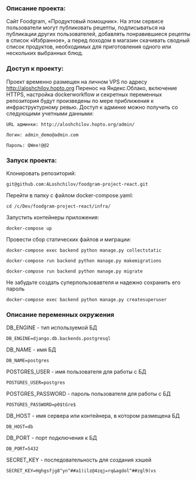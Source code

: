 ### Описание проекта:
Сайт Foodgram, «Продуктовый помощник». На этом сервисе пользователи могут публиковать рецепты, подписываться на публикации других пользователей, добавлять понравившиеся рецепты в список «Избранное», а перед походом в магазин скачивать сводный список продуктов, необходимых для приготовления одного или нескольких выбранных блюд.


### Доступ к проекту:
Проект временно размещен на личном VPS по адресу http://aloshchilov.hopto.org
Перенос на Яндекс.Облако, включение HTTPS, настройка dockerworkflow и секретных переменных 
репозитория будут произведены по мере приближения к инфраструктурному ревью.
Доступ к админке можно получить со следующими учетными данными:

```
URL админки: http://aloshchilov.hopto.org/admin/
```

```
Логин: admin_demo@admin.com
```

```
Пароль: QWee!@@2
```


### Запуск проекта:

Клонировать репозиторий:

```
git@github.com:ALoshchilov/foodgram-project-react.git
```

Перейти в папку с файлом docker-compose.yaml:

```
cd /c/Dev/foodgram-project-react/infra/
```

Запустить контейнеры приложения:

```
docker-compose up
```

Провести сбор статических файлов и миграции:

```
docker-compose exec backend python manage.py collectstatic
```

```
docker-compose run backend python manage.py makemigrations
```

```
docker-compose run backend python manage.py migrate
```
Не забудьте создать суперпользовавтеля и надежно сохранить его пароль

```
docker-compose exec backend python manage.py createsuperuser
```

### Описание переменных окружения

DB_ENGINE - тип используемой БД

```
DB_ENGINE=django.db.backends.postgresql
```

DB_NAME - имя БД

```
DB_NAME=postgres
```

POSTGRES_USER - имя пользователя для работы с БД

```
POSTGRES_USER=postgres
```

POSTGRES_PASSWORD - пароль пользователя для работы с БД

```
POSTGRES_PASSWORD=p0$tGre$
```

DB_HOST - имя сервера или контейнера, в котором размещена БД

```
DB_HOST=db
```

DB_PORT - порт подключения к БД

```
DB_PORT=5432
```

SECRET_KEY - последовательность для создания хэшей

```
SECRET_KEY=Hghgsfjg8^yn^##a1)ilz@4zqj=rq&agdol^##zgl9(vs
```
